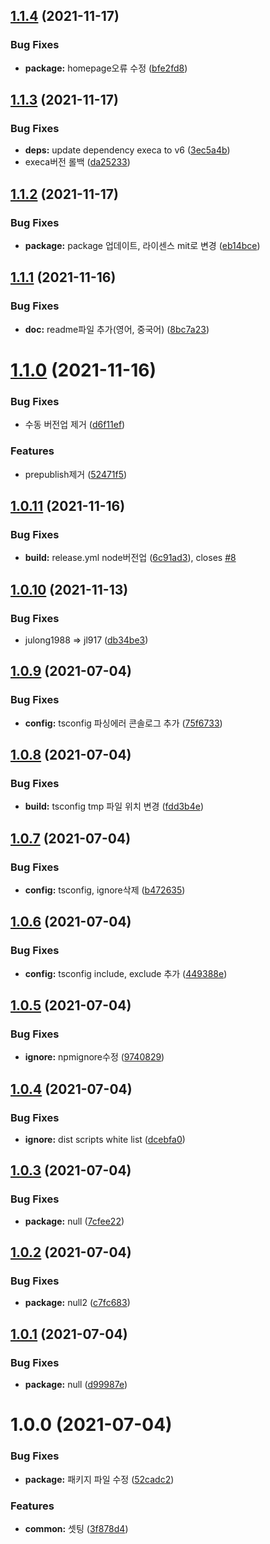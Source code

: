 ## [1.1.4](https://github.com/jl917/jnpkg/compare/v1.1.3...v1.1.4) (2021-11-17)


### Bug Fixes

* **package:** homepage오류 수정 ([bfe2fd8](https://github.com/jl917/jnpkg/commit/bfe2fd8bfaa84272a75ccb12e57a792e8636c7b8))

## [1.1.3](https://github.com/jl917/jnpkg/compare/v1.1.2...v1.1.3) (2021-11-17)


### Bug Fixes

* **deps:** update dependency execa to v6 ([3ec5a4b](https://github.com/jl917/jnpkg/commit/3ec5a4bc41c1f07be3f0f5a8c7767f69911efeeb))
* execa버전 롤백 ([da25233](https://github.com/jl917/jnpkg/commit/da25233dba21fe77165aca21f6020fc452a6ba26))

## [1.1.2](https://github.com/jl917/jnpkg/compare/v1.1.1...v1.1.2) (2021-11-17)


### Bug Fixes

* **package:** package 업데이트, 라이센스 mit로 변경 ([eb14bce](https://github.com/jl917/jnpkg/commit/eb14bcec9f3e413a26f36988d93b54360af526e1))

## [1.1.1](https://github.com/jl917/jnpkg/compare/v1.1.0...v1.1.1) (2021-11-16)


### Bug Fixes

* **doc:** readme파일 추가(영어, 중국어) ([8bc7a23](https://github.com/jl917/jnpkg/commit/8bc7a23bd62db617c813ad8ed7a4ed77677ae3e4))

# [1.1.0](https://github.com/jl917/jnpkg/compare/v1.0.11...v1.1.0) (2021-11-16)


### Bug Fixes

* 수동 버전업 제거 ([d6f11ef](https://github.com/jl917/jnpkg/commit/d6f11ef2145246d1d60d822709be3c206e2f3051))


### Features

* prepublish제거 ([52471f5](https://github.com/jl917/jnpkg/commit/52471f5c3c6bd468897e50f09125f6451025f9b2))

## [1.0.11](https://github.com/jl917/jnpkg/compare/v1.0.10...v1.0.11) (2021-11-16)


### Bug Fixes

* **build:** release.yml node버전업 ([6c91ad3](https://github.com/jl917/jnpkg/commit/6c91ad39ab9ff48d9f351529c70c693e2feb2981)), closes [#8](https://github.com/jl917/jnpkg/issues/8)

## [1.0.10](https://github.com/jl917/jnpkg/compare/v1.0.9...v1.0.10) (2021-11-13)


### Bug Fixes

* julong1988 => jl917 ([db34be3](https://github.com/jl917/jnpkg/commit/db34be3a536ff8386f30c86a9cfc8284bbd97e97))

## [1.0.9](https://github.com/jl917/jnpkg/compare/v1.0.8...v1.0.9) (2021-07-04)


### Bug Fixes

* **config:** tsconfig 파싱에러 콘솔로그 추가 ([75f6733](https://github.com/jl917/jnpkg/commit/75f6733a95a0df5c9689085667d8f9c6129c8eaa))

## [1.0.8](https://github.com/jl917/jnpkg/compare/v1.0.7...v1.0.8) (2021-07-04)


### Bug Fixes

* **build:** tsconfig tmp 파일 위치 변경 ([fdd3b4e](https://github.com/jl917/jnpkg/commit/fdd3b4e7a2ad93108aa5d85acadfeb5d5289d227))

## [1.0.7](https://github.com/jl917/jnpkg/compare/v1.0.6...v1.0.7) (2021-07-04)


### Bug Fixes

* **config:** tsconfig, ignore삭제 ([b472635](https://github.com/jl917/jnpkg/commit/b4726359d7680a3af2a401a8bb5bdbc93c89d7d2))

## [1.0.6](https://github.com/jl917/jnpkg/compare/v1.0.5...v1.0.6) (2021-07-04)


### Bug Fixes

* **config:** tsconfig include, exclude 추가 ([449388e](https://github.com/jl917/jnpkg/commit/449388edefb72d3e2b6b02adb1ece9379fa4555a))

## [1.0.5](https://github.com/jl917/jnpkg/compare/v1.0.4...v1.0.5) (2021-07-04)


### Bug Fixes

* **ignore:** npmignore수정 ([9740829](https://github.com/jl917/jnpkg/commit/9740829a0c8d7e6ba5ff796c0855a3f23e240e41))

## [1.0.4](https://github.com/jl917/jnpkg/compare/v1.0.3...v1.0.4) (2021-07-04)


### Bug Fixes

* **ignore:** dist scripts white list ([dcebfa0](https://github.com/jl917/jnpkg/commit/dcebfa0ddd241923d8c3a872eaab7c01dae4b65c))

## [1.0.3](https://github.com/jl917/jnpkg/compare/v1.0.2...v1.0.3) (2021-07-04)


### Bug Fixes

* **package:** null ([7cfee22](https://github.com/jl917/jnpkg/commit/7cfee224c1b0964ffd6ef0ef82168cd506e2a0d6))

## [1.0.2](https://github.com/jl917/jnpkg/compare/v1.0.1...v1.0.2) (2021-07-04)


### Bug Fixes

* **package:** null2 ([c7fc683](https://github.com/jl917/jnpkg/commit/c7fc68312573fa0d004f16a29d2e3abba516f6e0))

## [1.0.1](https://github.com/jl917/jnpkg/compare/v1.0.0...v1.0.1) (2021-07-04)


### Bug Fixes

* **package:** null ([d99987e](https://github.com/jl917/jnpkg/commit/d99987eafce58eafaabd2982724f9fad547bbede))

# 1.0.0 (2021-07-04)


### Bug Fixes

* **package:** 패키지 파일 수정 ([52cadc2](https://github.com/jl917/jnpkg/commit/52cadc20ee3c64df493d1ee1d17cd002aa5d4d9e))


### Features

* **common:** 셋팅 ([3f878d4](https://github.com/jl917/jnpkg/commit/3f878d4b2ca1a582ffc6240ad1f07a8e4fdb318b))
